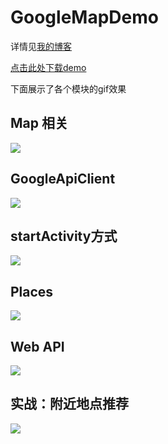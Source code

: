 # GoogleMapDemo

详情见[我的博客](https://ansuote.github.io/2017/06/26/GoogleMap%20%E4%BD%BF%E7%94%A8%E4%BB%8B%E7%BB%8D/)

[点击此处下载demo](http://op6c410ta.bkt.clouddn.com/GoogelMapDemo.apk)

下面展示了各个模块的gif效果

## Map 相关
![](http://op6c410ta.bkt.clouddn.com/googlemap-map_gifsicle.gif)

## GoogleApiClient
![](http://op6c410ta.bkt.clouddn.com/google-map-web-api_gifsicle.gif)

## startActivity方式
![](http://op6c410ta.bkt.clouddn.com/google-map-start-activity_gifsicle.gif)

## Places
![](http://op6c410ta.bkt.clouddn.com/google-map-places_gifsicle.gif)

## Web API
![](http://op6c410ta.bkt.clouddn.com/google-map-web-api_gifsicle.gif)

## 实战：附近地点推荐
![](http://op6c410ta.bkt.clouddn.com/googlemap-custom_gifsicle.gif)
